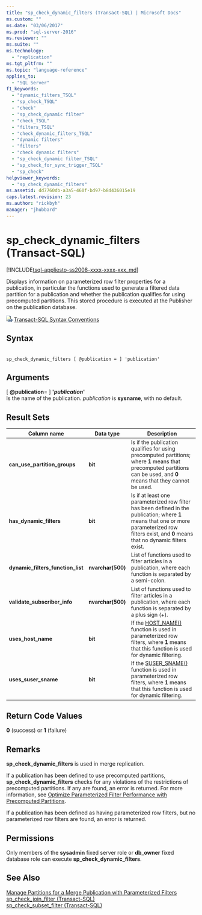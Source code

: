 ```yaml
---
title: "sp_check_dynamic_filters (Transact-SQL) | Microsoft Docs"
ms.custom: ""
ms.date: "03/06/2017"
ms.prod: "sql-server-2016"
ms.reviewer: ""
ms.suite: ""
ms.technology: 
  - "replication"
ms.tgt_pltfrm: ""
ms.topic: "language-reference"
applies_to: 
  - "SQL Server"
f1_keywords: 
  - "dynamic_filters_TSQL"
  - "sp_check_TSQL"
  - "check"
  - "sp_check_dynamic filter"
  - "check_TSQL"
  - "filters_TSQL"
  - "check_dynamic_filters_TSQL"
  - "dynamic filters"
  - "filters"
  - "check dynamic filters"
  - "sp_check_dynamic filter_TSQL"
  - "sp_check_for_sync_trigger_TSQL"
  - "sp_check"
helpviewer_keywords: 
  - "sp_check_dynamic_filters"
ms.assetid: dd7760db-a3a5-460f-bd97-b8d436015e19
caps.latest.revision: 23
ms.author: "rickbyh"
manager: "jhubbard"
---
```

# sp_check_dynamic_filters (Transact-SQL)
[!INCLUDE[tsql-appliesto-ss2008-xxxx-xxxx-xxx_md](../../database-engine/configure/windows/includes/tsql-appliesto-ss2008-xxxx-xxxx-xxx-md.md)]

  Displays information on parameterized row filter properties for a publication, in particular the functions used to generate a filtered data partition for a publication and whether the publication qualifies for using precomputed partitions. This stored procedure is executed at the Publisher on the publication database.  
  
 ![Topic link icon](../../database-engine/configure/windows/media/topic-link.gif "Topic link icon") [Transact-SQL Syntax Conventions](../Topic/Transact-SQL%20Syntax%20Conventions%20\(Transact-SQL\).md)  
  
## Syntax  
  
```  
  
sp_check_dynamic_filters [ @publication = ] 'publication'  
```  
  
## Arguments  
 [ **@publication**= ] **'***publication***'**  
 Is the name of the publication. *publication* is **sysname**, with no default.  
  
## Result Sets  
  
|Column name|Data type|Description|  
|-----------------|---------------|-----------------|  
|**can_use_partition_groups**|**bit**|Is if the publication qualifies for using precomputed partitions; where **1** means that precomputed partitions can be used, and **0** means that they cannot be used.|  
|**has_dynamic_filters**|**bit**|Is if at least one parameterized row filter has been defined in the publication; where **1** means that one or more parameterized row filters exist, and **0** means that no dynamic filters exist.|  
|**dynamic_filters_function_list**|**nvarchar(500)**|List of functions used to filter articles in a publication, where each function is separated by a semi-colon.|  
|**validate_subscriber_info**|**nvarchar(500)**|List of functions used to filter articles in a publication, where each function is separated by a plus sign (+).|  
|**uses_host_name**|**bit**|If the [HOST_NAME()](../../t-sql/functions/host-name-transact-sql.md) function is used in parameterized row filters, where **1** means that this function is used for dynamic filtering.|  
|**uses_suser_sname**|**bit**|If the [SUSER_SNAME()](../../t-sql/functions/suser-sname-transact-sql.md) function is used in parameterized row filters, where **1** means that this function is used for dynamic filtering.|  
  
## Return Code Values  
 **0** (success) or **1** (failure)  
  
## Remarks  
 **sp_check_dynamic_filters** is used in merge replication.  
  
 If a publication has been defined to use precomputed partitions, **sp_check_dynamic_filters** checks for any violations of the restrictions of precomputed partitions. If any are found, an error is returned. For more information, see [Optimize Parameterized Filter Performance with Precomputed Partitions](../Topic/Optimize%20Parameterized%20Filter%20Performance%20with%20Precomputed%20Partitions.md).  
  
 If a publication has been defined as having parameterized row filters, but no parameterized row filters are found, an error is returned.  
  
## Permissions  
 Only members of the **sysadmin** fixed server role or **db_owner** fixed database role can execute **sp_check_dynamic_filters**.  
  
## See Also  
 [Manage Partitions for a Merge Publication with Parameterized Filters](../../relational-databases/replication/publish/manage-partitions-for-a-merge-publication-with-parameterized-filters.md)   
 [sp_check_join_filter &#40;Transact-SQL&#41;](../../relational-databases/system-stored-procedures/sp-check-join-filter-transact-sql.md)   
 [sp_check_subset_filter &#40;Transact-SQL&#41;](../../relational-databases/system-stored-procedures/sp-check-subset-filter-transact-sql.md)  
  
  